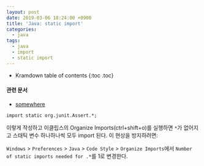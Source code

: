 ```yaml
---
layout: post
date: 2019-03-06 18:24:00 +0900
title: 'Java: static import'
categories:
  - java
tags:
  - java
  - import
  - static import
---
```


* Kramdown table of contents
{:toc .toc}

#### 관련 문서

- [somewhere](/somewhere)

```
import static org.junit.Assert.*;
```

이렇게 작성하고 이클립스의 Organize Imports(ctrl+shift+o)를 실행하면 `*`가 없어지고 스태틱 변수 하나하나씩 모두 import 된다. 이 현상을 방지하려면:

`Windows` > `Preferences` > `Java` > `Code Style` > `Organize Imports`에서 `Number of static imports needed for .*`를 1로 변경한다.
